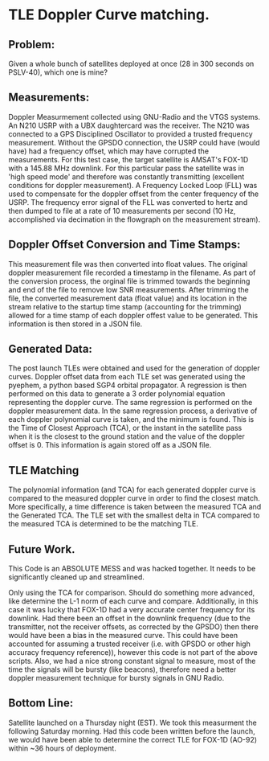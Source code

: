 # TLE Doppler Curve matching.

## Problem:  
Given a whole bunch of satellites deployed at once (28 in 300 seconds on PSLV-40), which one is mine?

## Measurements:
Doppler Measurmement collected using GNU-Radio and the VTGS systems.  An N210 USRP with a UBX daughtercard was the receiver.  The N210 was connected to a GPS Disciplined Oscillator to provided a trusted frequency measurement.  Without the GPSDO connection, the USRP could have (would have) had a frequency offset, which may have corrupted the measurements.  For this test case, the target satellite is AMSAT's FOX-1D with a 145.88 MHz downlink.  For this particular pass the satellite was in 'high speed mode' and therefore was constantly transmitting (excellent conditions for doppler measurement).  A Frequency Locked Loop (FLL) was used to compensate for the doppler offset from the center frequency of the USRP.  The frequency error signal of the FLL was converted to hertz and then dumped to file at a rate of 10 measurements per second (10 Hz, accomplished via decimation in the flowgraph on the measurement stream).  

## Doppler Offset Conversion and Time Stamps:
This measurement file was then converted into float values.  The original doppler measurement file recorded a timestamp in the filename.  As part of the conversion process, the orginal file is trimmed towards the beginning and end of the file to remove low SNR measurements.  After trimming the file, the converted measurement data (float value) and its location in the stream relative to the startup time stamp (accounting for the trimming) allowed for a time stamp of each doppler offest value to be generated.  This information is then stored in a JSON file.


## Generated Data:
The post launch TLEs were obtained and used for the generation of doppler curves.  Doppler offset data from each TLE set was generated using the pyephem, a python based SGP4 orbital propagator.  A regression is then performed on this data to generate a 3 order polynomial equation representing the doppler curve.  The same regression is performed on the doppler measurement data.  In the same regression process, a derivative of each doppler polynomial curve is taken, and the minimum is found.  This is the Time of Closest Approach (TCA), or the instant in the satellite pass when it is the closest to the ground station and the value of the doppler offset is 0.  This information is again stored off as a JSON file.   

## TLE Matching
The polynomial information (and TCA) for each generated doppler curve is compared to the measured doppler curve in order to find the closest match.  More specifically, a time difference is taken between the measured TCA and the Generated TCA.  The TLE set with the smallest delta in TCA compared to the measured TCA is determined to be the matching TLE.

## Future Work.
This Code is an ABSOLUTE MESS and was hacked together.  It needs to be significantly cleaned up and streamlined.

Only using the TCA for comparison.  Should do something more advanced, like determine the L-1 norm of each curve and compare.  Additionally, in this case it was lucky that FOX-1D had a very accurate center frequency for its downlink.  Had there been an offset in the downlink frequency (due to the transmitter, not the receiver offsets, as corrected by the GPSDO) then there would have been a bias in the measured curve.  This could have been accounted for assuming a trusted receiver (i.e. with GPSDO or other high accuracy frequency reference)), however this code is not part of the above scripts.   Also, we had a nice strong constant signal to measure, most of the time the signals will be bursty (like beacons), therefore need a better doppler measurement technique for bursty signals in GNU Radio.

## Bottom Line:
Satellite launched on a Thursday night (EST).  We took this measurment the following Saturday morning.  Had this code been written before the launch, we would have been able to determine the correct TLE for FOX-1D (AO-92) within ~36 hours of deployment.

